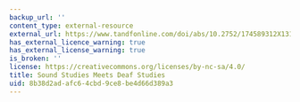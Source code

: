 ```yaml
---
backup_url: ''
content_type: external-resource
external_url: https://www.tandfonline.com/doi/abs/10.2752/174589312X13173255802120
has_external_licence_warning: true
has_external_license_warning: true
is_broken: ''
license: https://creativecommons.org/licenses/by-nc-sa/4.0/
title: Sound Studies Meets Deaf Studies
uid: 8b38d2ad-afc6-4cbd-9ce8-be4d66d389a3
---
```

